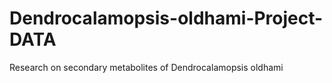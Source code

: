 # Dendrocalamopsis-oldhami-Project-DATA
Research on secondary metabolites of Dendrocalamopsis oldhami
